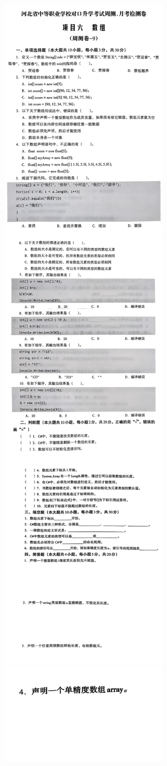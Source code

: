 ![周测月考](images/6-9/week1.png)
![周测月考](images/6-9/week2.png)
![周测月考](images/6-9/week3.png)
![周测月考](images/6-9/week4.png)